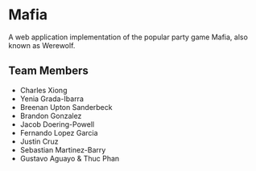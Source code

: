 # Mafia

A web application implementation of the popular party game Mafia, also known as Werewolf.


## Team Members

* Charles Xiong
* Yenia Grada-Ibarra
* Breenan Upton Sanderbeck
* Brandon Gonzalez
* Jacob Doering-Powell
* Fernando Lopez Garcia
* Justin Cruz
* Sebastian Martinez-Barry
* Gustavo Aguayo & Thuc Phan
